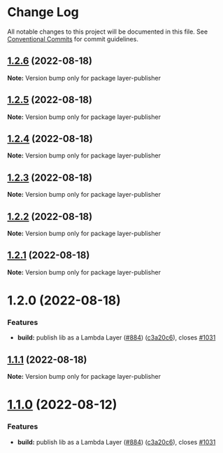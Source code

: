 # Change Log

All notable changes to this project will be documented in this file.
See [Conventional Commits](https://conventionalcommits.org) for commit guidelines.

## [1.2.6](https://github.com/dreamorosi/aws-lambda-powertools-typescript/compare/v1.2.5...v1.2.6) (2022-08-18)

**Note:** Version bump only for package layer-publisher





## [1.2.5](https://github.com/dreamorosi/aws-lambda-powertools-typescript/compare/v1.2.4...v1.2.5) (2022-08-18)

**Note:** Version bump only for package layer-publisher





## [1.2.4](https://github.com/dreamorosi/aws-lambda-powertools-typescript/compare/v1.2.3...v1.2.4) (2022-08-18)

**Note:** Version bump only for package layer-publisher





## [1.2.3](https://github.com/dreamorosi/aws-lambda-powertools-typescript/compare/v1.2.2...v1.2.3) (2022-08-18)

**Note:** Version bump only for package layer-publisher





## [1.2.2](https://github.com/dreamorosi/aws-lambda-powertools-typescript/compare/v1.2.1...v1.2.2) (2022-08-18)

**Note:** Version bump only for package layer-publisher





## [1.2.1](https://github.com/dreamorosi/aws-lambda-powertools-typescript/compare/v1.2.0...v1.2.1) (2022-08-18)

**Note:** Version bump only for package layer-publisher





# 1.2.0 (2022-08-18)


### Features

* **build:** publish lib as a Lambda Layer ([#884](https://github.com/dreamorosi/aws-lambda-powertools-typescript/issues/884)) ([c3a20c6](https://github.com/dreamorosi/aws-lambda-powertools-typescript/commit/c3a20c61380a6b6944807f5abf12c9cafb254325)), closes [#1031](https://github.com/dreamorosi/aws-lambda-powertools-typescript/issues/1031)





## [1.1.1](https://github.com/awslabs/aws-lambda-powertools-typescript/compare/v1.1.0...v1.1.1) (2022-08-18)

**Note:** Version bump only for package layer-publisher





# [1.1.0](https://github.com/awslabs/aws-lambda-powertools-typescript/compare/v1.0.2...v1.1.0) (2022-08-12)


### Features

* **build:** publish lib as a Lambda Layer ([#884](https://github.com/awslabs/aws-lambda-powertools-typescript/issues/884)) ([c3a20c6](https://github.com/awslabs/aws-lambda-powertools-typescript/commit/c3a20c61380a6b6944807f5abf12c9cafb254325)), closes [#1031](https://github.com/awslabs/aws-lambda-powertools-typescript/issues/1031)
